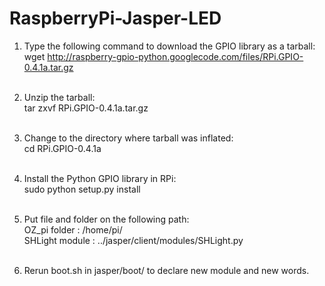 
# RaspberryPi-Jasper-LED

1. Type the following command to download the GPIO library as a tarball:<br />
wget http://raspberry-gpio-python.googlecode.com/files/RPi.GPIO-0.4.1a.tar.gz<br /><br/>

2. Unzip the tarball:<br />
tar zxvf RPi.GPIO-0.4.1a.tar.gz<br /><br/>

3. Change to the directory where tarball was inflated:<br />
cd RPi.GPIO-0.4.1a<br /><br/>

4. Install the Python GPIO library in RPi:<br />
sudo python setup.py install<br /><br/>


5. Put file and folder on the following path: <br />
OZ_pi folder : /home/pi/  <br />
SHLight module : ../jasper/client/modules/SHLight.py  <br /><br/>

6. Rerun boot.sh in jasper/boot/ to declare new module and new words.
